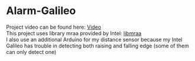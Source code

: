 # Alarm-Galileo
Project video can be found here: [Video](https://www.youtube.com/watch?v=8vnOxBL0f7k) </br>
This project uses library mraa provided by Intel: [libmraa](http://iotdk.intel.com/docs/master/mraa/) </br>
I also use an additional Arduino for my distance sensor because my Intel Galileo has trouble in detecting both raising and falling edge (some of them can only detect one)
